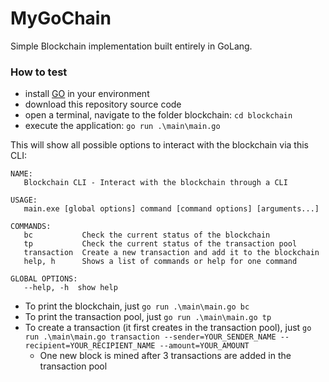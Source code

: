 # MyGoChain
Simple Blockchain implementation built entirely in GoLang.

### How to test

- install [GO](https://go.dev/doc/install) in your environment
- download this repository source code 
- open a terminal, navigate to the folder blockchain: `cd blockchain`
- execute the application: `go run .\main\main.go`

This will show all possible options to interact with the blockchain via this CLI:

```
NAME:
   Blockchain CLI - Interact with the blockchain through a CLI

USAGE:
   main.exe [global options] command [command options] [arguments...]

COMMANDS:
   bc           Check the current status of the blockchain
   tp           Check the current status of the transaction pool
   transaction  Create a new transaction and add it to the blockchain
   help, h      Shows a list of commands or help for one command

GLOBAL OPTIONS:
   --help, -h  show help
```

- To print the blockchain, just `go run .\main\main.go bc`
- To print the transaction pool, just `go run .\main\main.go tp`
- To create a transaction (it first creates in the transaction pool), just `go run .\main\main.go transaction --sender=YOUR_SENDER_NAME --recipient=YOUR_RECIPIENT_NAME --amount=YOUR_AMOUNT`
  - One new block is mined after 3 transactions are added in the transaction pool

